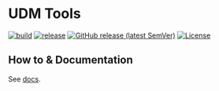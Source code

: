 # UDM Tools

[![build](https://github.com/tprasadtp/udm-tools/actions/workflows/build.yml/badge.svg)](https://github.com/tprasadtp/udm-tools/actions/workflows/build.yml)
[![release](https://github.com/tprasadtp/udm-tools/actions/workflows/release.yml/badge.svg)](https://github.com/tprasadtp/udm-tools/actions/workflows/release.yml)
[![GitHub release (latest SemVer)](https://img.shields.io/github/v/release/tprasadtp/udm-tools?label=version&sort=semver&logo=semver&color=7f50a6&labelColor=3a3a3a)](https://github.com/tprasadtp/udm-tools/releases/latest)
[![License](https://img.shields.io/github/license/tprasadtp/udm-tools)](https://github.com/tprasadtp/udm-tools/blob/master/LICENSE)

## How to & Documentation

See [docs](https://udm-tools.prasadt.com).
